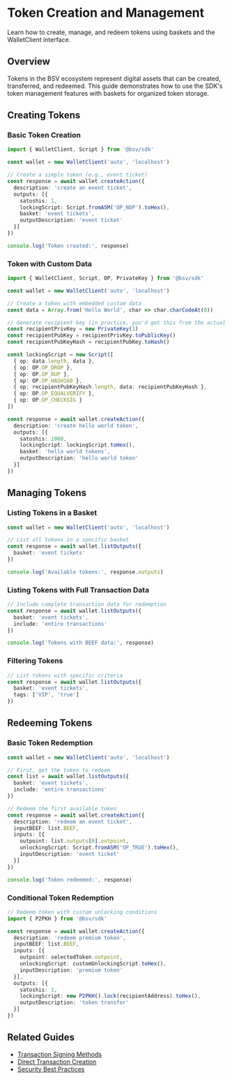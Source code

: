# Token Creation and Management

Learn how to create, manage, and redeem tokens using baskets and the WalletClient interface.

## Overview

Tokens in the BSV ecosystem represent digital assets that can be created, transferred, and redeemed. This guide demonstrates how to use the SDK's token management features with baskets for organized token storage.

## Creating Tokens

### Basic Token Creation

```typescript
import { WalletClient, Script } from '@bsv/sdk'

const wallet = new WalletClient('auto', 'localhost')

// Create a simple token (e.g., event ticket)
const response = await wallet.createAction({
  description: 'create an event ticket',
  outputs: [{
    satoshis: 1,
    lockingScript: Script.fromASM('OP_NOP').toHex(),
    basket: 'event tickets',
    outputDescription: 'event ticket'
  }]
})

console.log('Token created:', response)
```

### Token with Custom Data

```typescript
import { WalletClient, Script, OP, PrivateKey } from '@bsv/sdk'

const wallet = new WalletClient('auto', 'localhost')

// Create a token with embedded custom data
const data = Array.from('Hello World', char => char.charCodeAt(0))

// Generate recipient key (in practice, you'd get this from the actual recipient)
const recipientPrivKey = new PrivateKey(1)
const recipientPubKey = recipientPrivKey.toPublicKey()
const recipientPubKeyHash = recipientPubKey.toHash()

const lockingScript = new Script([
  { op: data.length, data },
  { op: OP.OP_DROP },
  { op: OP.OP_DUP },
  { op: OP.OP_HASH160 },
  { op: recipientPubKeyHash.length, data: recipientPubKeyHash },
  { op: OP.OP_EQUALVERIFY },
  { op: OP.OP_CHECKSIG }
])

const response = await wallet.createAction({
  description: 'create hello world token',
  outputs: [{
    satoshis: 1000,
    lockingScript: lockingScript.toHex(),
    basket: 'hello world tokens',
    outputDescription: 'hello world token'
  }]
})
```

## Managing Tokens

### Listing Tokens in a Basket

```typescript
const wallet = new WalletClient('auto', 'localhost')

// List all tokens in a specific basket
const response = await wallet.listOutputs({
  basket: 'event tickets'
})

console.log('Available tokens:', response.outputs)
```

### Listing Tokens with Full Transaction Data

```typescript
// Include complete transaction data for redemption
const response = await wallet.listOutputs({
  basket: 'event tickets',
  include: 'entire transactions'
})

console.log('Tokens with BEEF data:', response)
```

### Filtering Tokens

```typescript
// List tokens with specific criteria
const response = await wallet.listOutputs({
  basket: 'event tickets',
  tags: ['VIP', 'true']
})
```

## Redeeming Tokens

### Basic Token Redemption

```typescript
const wallet = new WalletClient('auto', 'localhost')

// First, get the token to redeem
const list = await wallet.listOutputs({
  basket: 'event tickets',
  include: 'entire transactions'
})

// Redeem the first available token
const response = await wallet.createAction({
  description: 'redeem an event ticket',
  inputBEEF: list.BEEF,
  inputs: [{
    outpoint: list.outputs[0].outpoint,
    unlockingScript: Script.fromASM('OP_TRUE').toHex(),
    inputDescription: 'event ticket'
  }]
})

console.log('Token redeemed:', response)
```

### Conditional Token Redemption

```typescript
// Redeem token with custom unlocking conditions
import { P2PKH } from '@bsv/sdk'

const response = await wallet.createAction({
  description: 'redeem premium token',
  inputBEEF: list.BEEF,
  inputs: [{
    outpoint: selectedToken.outpoint,
    unlockingScript: customUnlockingScript.toHex(),
    inputDescription: 'premium token'
  }],
  outputs: [{
    satoshis: 1,
    lockingScript: new P2PKH().lock(recipientAddress).toHex(),
    outputDescription: 'token transfer'
  }]
})
```

## Related Guides

- [Transaction Signing Methods](./transaction-signing-methods.md)
- [Direct Transaction Creation](./direct-transaction-creation.md)
- [Security Best Practices](./security-best-practices.md)

